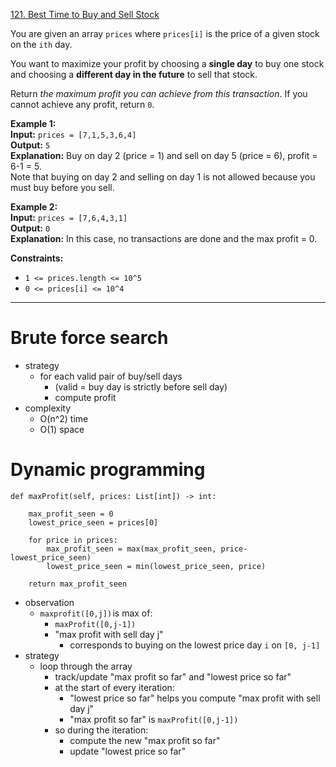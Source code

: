 [121. Best Time to Buy and Sell Stock](https://leetcode.com/problems/best-time-to-buy-and-sell-stock/)

You are given an array `prices` where `prices[i]` is the price of a given stock on the `ith` day.

You want to maximize your profit by choosing a **single day** to buy one stock and choosing a **different day in the future** to sell that stock.

Return _the maximum profit you can achieve from this transaction_. If you cannot achieve any profit, return `0`.

**Example 1:**  
**Input:** `prices = [7,1,5,3,6,4]`  
**Output:** `5`  
**Explanation:** Buy on day 2 (price = 1) and sell on day 5 (price = 6), profit = 6-1 = 5.  
Note that buying on day 2 and selling on day 1 is not allowed because you must buy before you sell.  

**Example 2:**  
**Input:** `prices = [7,6,4,3,1]`  
**Output:** `0`  
**Explanation:** In this case, no transactions are done and the max profit = 0.  

**Constraints:**
- `1 <= prices.length <= 10^5`
- `0 <= prices[i] <= 10^4`

---
# Brute force search
- strategy
	- for each valid pair of buy/sell days
		- (valid = buy day is strictly before sell day)
		- compute profit
- complexity
	- O(n^2) time
	- O(1) space

# Dynamic programming

```
def maxProfit(self, prices: List[int]) -> int:

    max_profit_seen = 0 
    lowest_price_seen = prices[0]
    
    for price in prices:
        max_profit_seen = max(max_profit_seen, price-lowest_price_seen)
        lowest_price_seen = min(lowest_price_seen, price)
        
    return max_profit_seen
```

- observation
	- `maxprofit([0,j])` is max of: 
		- `maxProfit([0,j-1])`
		- "max profit with sell day j"
			- corresponds to buying on the lowest price day `i` on `[0, j-1]`
- strategy
	- loop through the array
		- track/update "max profit so far" and "lowest price so far"
		- at the start of every iteration:
			- "lowest price so far" helps you compute "max profit with sell day j"
			- "max profit so far" is `maxProfit([0,j-1])`
		- so during the iteration:
			- compute the new "max profit so far"
			- update "lowest price so far"

